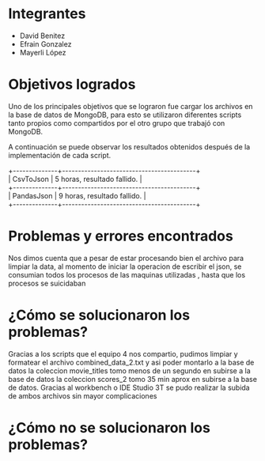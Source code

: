 # Integrantes
- David Benitez
- Efrain Gonzalez
- Mayerli López

# Objetivos logrados
Uno de los principales objetivos que se lograron fue cargar los archivos en la base de datos de MongoDB, para esto se utilizaron diferentes scripts tanto propios como compartidos por el otro grupo que trabajó con MongoDB.

A continuación se puede observar los resultados obtenidos después de la implementación de cada script.

+--------------+------------------------------------------+  
|  CsvToJson     | 5 horas, resultado fallido.            |  
+--------------+------------------------------------------+    
| PandasJson   | 9 horas, resultado fallido.  |              
+--------------+------------------------------------------+


# Problemas y errores encontrados

Nos dimos cuenta que a pesar de estar procesando bien el archivo para limpiar la data, al momento de iniciar la operacion de escribir el json,  se consumian todos los procesos de las maquinas utilizadas , hasta que los procesos se suicidaban

# ¿Cómo se solucionaron los problemas?

Gracias a los scripts que el equipo 4 nos compartio, pudimos limpiar y formatear el archivo combined_data_2.txt y asi poder montarlo a la base de datos
la coleccion movie_titles tomo menos de un segundo en subirse a la base de datos
la coleccion scores_2  tomo 35 min aprox en subirse a la base de datos.
Gracias al workbench o IDE Studio 3T se pudo realizar la subida de ambos archivos sin mayor complicaciones

# ¿Cómo no se solucionaron los problemas?
